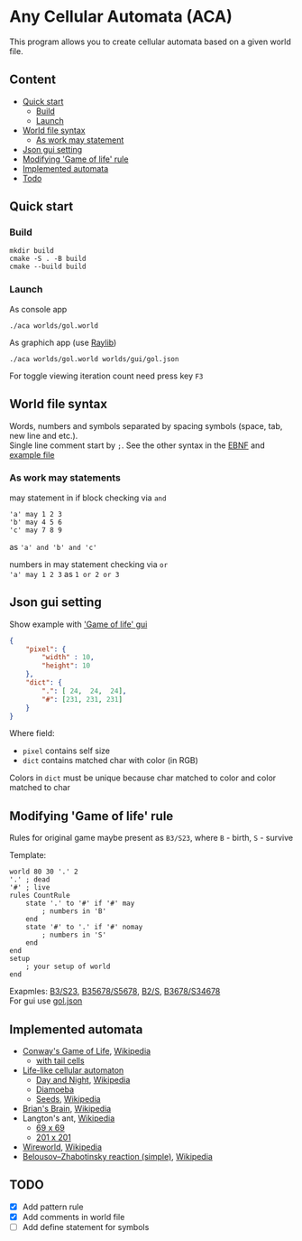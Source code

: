 # Any Cellular Automata (ACA)

This program allows you to create cellular automata based on a given world file.

## Content

- [Quick start](#quick-start)
  - [Build](#build)
  - [Launch](#launch)
- [World file syntax](#world-file-syntax)
  - [As work may statement](#as-work-may-statements)
- [Json gui setting](#json-gui-setting)
- [Modifying 'Game of life' rule](#modifying-game-of-life-rule)
- [Implemented automata](#implemented-automata)
- [Todo](#todo)

## Quick start

### Build

``` console
mkdir build
cmake -S . -B build
cmake --build build
```

### Launch

As console app
``` console
./aca worlds/gol.world
```

As graphich app (use [Raylib](https://github.com/raysan5/raylib))
``` console
./aca worlds/gol.world worlds/gui/gol.json
```

For toggle viewing iteration count need press key `F3`

## World file syntax

Words, numbers and symbols separated by spacing symbols (space, tab, new line and etc.).  
Single line comment start by `;`. See the other syntax in the [EBNF](syntax/world.ebnf) and [example file](syntax/example.txt)

### As work may statements

may statement in if block checking via `and`
```
'a' may 1 2 3
'b' may 4 5 6
'c' may 7 8 9
```
as `'a' and 'b' and 'c'`

numbers in may statement checking via `or`  
`'a' may 1 2 3` as `1 or 2 or 3`

## Json gui setting

Show example with ['Game of life' gui](worlds/gui/gol.json)
``` json
{
    "pixel": {
        "width" : 10,
        "height": 10
    },
    "dict": {
        ".": [ 24,  24,  24],
        "#": [231, 231, 231]
    }
}
```
Where field:
- `pixel` contains self size
- `dict` contains matched char with color (in RGB)

Colors in `dict` must be unique because char matched to color and color matched to char

## Modifying 'Game of life' rule

Rules for original game maybe present as `B3/S23`, where `B` - birth, `S` - survive  

Template:
```
world 80 30 '.' 2
'.' ; dead
'#' ; live
rules CountRule
    state '.' to '#' if '#' may
        ; numbers in 'B'
    end
    state '#' to '.' if '#' nomay
        ; numbers in 'S'
    end
end
setup
    ; your setup of world
end
```

Exapmles: [B3/S23](worlds/gol.world), [B35678/S5678](worlds/diamoeba.world), [B2/S](worlds/seeds.world), [B3678/S34678](worlds/day_and_night.world)  
For gui use [gol.json](worlds/gui/gol.json)

## Implemented automata

- [Conway's Game of Life](worlds/gol.world), [Wikipedia](https://en.wikipedia.org/wiki/Conway%27s_Game_of_Life)
  - [with tail cells](worlds/gol_with_tail.world)
- [Life-like cellular automaton](https://en.wikipedia.org/wiki/Life-like_cellular_automaton)
  - [Day and Night](worlds/day_and_night.world), [Wikipedia](https://en.wikipedia.org/wiki/Day_and_Night_(cellular_automaton))
  - [Diamoeba](worlds/diamoeba.world)
  - [Seeds](worlds/seeds.world), [Wikipedia](https://en.wikipedia.org/wiki/Seeds_(cellular_automaton))
- [Brian's Brain](worlds/brian_brain.world), [Wikipedia](https://en.wikipedia.org/wiki/Brian%27s_Brain)
- Langton's ant, [Wikipedia](https://en.wikipedia.org/wiki/Langton%27s_ant)
  - [69 x 69](worlds/langton_ant.world)
  - [201 x 201](worlds/langton_ant_big.world)
- [Wireworld](worlds/wireworld.world), [Wikipedia](https://en.wikipedia.org/wiki/Wireworld)
- [Belousov–Zhabotinsky reaction (simple)](worlds/reactionBZ.world), [Wikipedia](https://en.wikipedia.org/wiki/Belousov–Zhabotinsky_reaction)

## TODO

- [x] Add pattern rule
- [x] Add comments in world file
- [ ] Add define statement for symbols